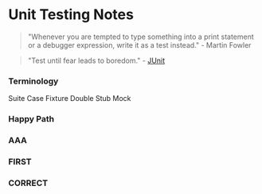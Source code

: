 # Unit Testing Notes
> "Whenever you are tempted to type something into a print statement or a debugger expression, write it as a test instead." - Martin Fowler

> "Test until fear leads to boredom." - [JUnit](http://junit.org/junit4/faq.html#atests_5)

### Terminology
Suite
Case
Fixture
Double
Stub
Mock

### Happy Path

### AAA

### FIRST

### CORRECT
